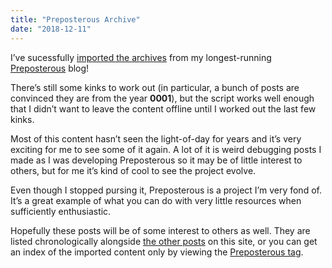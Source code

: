 ```yaml
---
title: "Preposterous Archive"
date: "2018-12-11"
---
```


<div class="content">
<p>I’ve sucessfully <a href="/tags/preposterous">imported the archives</a> from my longest-running <a href="https://gitlab.com/jgullickson/preposter.us" target="_blank">Preposterous</a> blog!</p>
<p>There’s still some kinks to work out (in particular, a bunch of posts are convinced they are from the year <strong>0001</strong>), but the script works well enough that I didn’t want to leave the content offline until I worked out the last few kinks.</p>
<p>Most of this content hasn’t seen the light-of-day for years and it’s very exciting for me to see some of it again.  A lot of it is weird debugging posts I made as I was developing Preposterous so it may be of little interest to others, but for me it’s kind of cool to see the project evolve.</p>
<p>Even though I stopped pursing it, Preposterous is a project I’m very fond of.  It’s a great example of what you can do with very little resources when sufficiently enthusiastic.</p>
<p>Hopefully these posts will be of some interest to others as well.  They are listed chronologically alongside <a href="/posts/">the other posts</a> on this site, or you can get an index of the imported content only by viewing the <a href="/tags/preposterous/">Preposterous tag</a>.</p>
</div>
